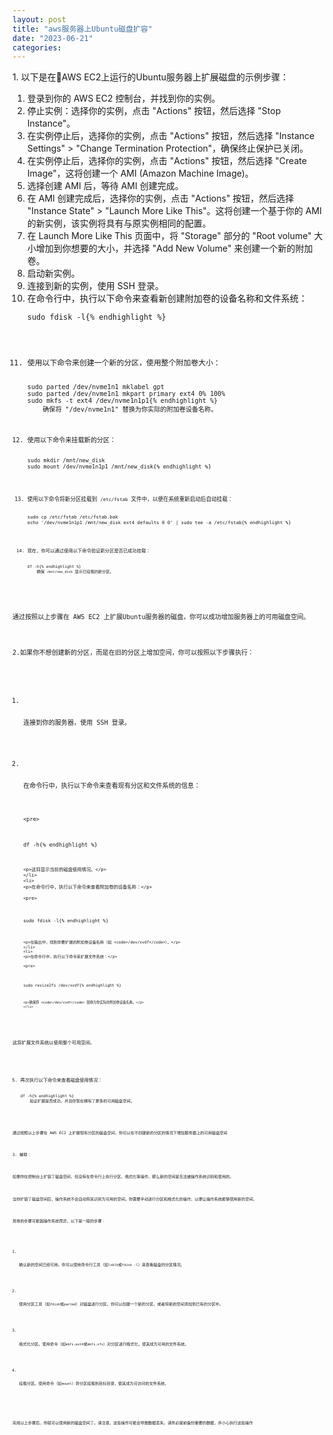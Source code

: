 ```yaml
---
layout: post
title: "aws服务器上Ubuntu磁盘扩容"
date: "2023-06-21"
categories: 
---
```

<p>1. 以下是在AWS EC2上运行的Ubuntu服务器上扩展磁盘的示例步骤：</p>

<ol>
	<li>登录到你的 AWS EC2 控制台，并找到你的实例。</li>
	<li>停止实例：选择你的实例，点击 &quot;Actions&quot; 按钮，然后选择 &quot;Stop Instance&quot;。</li>
	<li>在实例停止后，选择你的实例，点击 &quot;Actions&quot; 按钮，然后选择 &quot;Instance Settings&quot; &gt; &quot;Change Termination Protection&quot;，确保终止保护已关闭。</li>
	<li>在实例停止后，选择你的实例，点击 &quot;Actions&quot; 按钮，然后选择 &quot;Create Image&quot;，这将创建一个 AMI (Amazon Machine Image)。</li>
	<li>选择创建 AMI 后，等待 AMI 创建完成。</li>
	<li>在 AMI 创建完成后，选择你的实例，点击 &quot;Actions&quot; 按钮，然后选择 &quot;Instance State&quot; &gt; &quot;Launch More Like This&quot;。这将创建一个基于你的 AMI 的新实例，该实例将具有与原实例相同的配置。</li>
	<li>在 Launch More Like This 页面中，将 &quot;Storage&quot; 部分的 &quot;Root volume&quot; 大小增加到你想要的大小，并选择 &quot;Add New Volume&quot; 来创建一个新的附加卷。</li>
	<li>启动新实例。</li>
	<li>连接到新的实例，使用 SSH 登录。</li>
	<li>在命令行中，执行以下命令来查看新创建附加卷的设备名称和文件系统：
	<pre>
<code>sudo fdisk -l{% endhighlight %}
	</li>
	<li>使用以下命令来创建一个新的分区，使用整个附加卷大小：
	<pre>
<code>sudo parted /dev/nvme1n1 mklabel gpt
sudo parted /dev/nvme1n1 mkpart primary ext4 0% 100%
sudo mkfs -t ext4 /dev/nvme1n1p1{% endhighlight %}
	确保将 &quot;/dev/nvme1n1&quot; 替换为你实际的附加卷设备名称。</li>
	<li>使用以下命令来挂载新的分区：
	<pre>
<code>sudo mkdir /mnt/new_disk
sudo mount /dev/nvme1n1p1 /mnt/new_disk{% endhighlight %}
	</li>
	<li>使用以下命令将新分区挂载到 <code>/etc/fstab</code> 文件中，以便在系统重新启动后自动挂载：
	<pre>
<code>sudo cp /etc/fstab /etc/fstab.bak
echo &#39;/dev/nvme1n1p1 /mnt/new_disk ext4 defaults 0 0&#39; | sudo tee -a /etc/fstab{% endhighlight %}
	</li>
	<li>现在，你可以通过使用以下命令验证新分区是否已成功挂载：
	<pre>
<code>df -h{% endhighlight %}
	确保 <code>/mnt/new_disk</code> 显示已挂载的新分区。</li>
</ol>

<p>通过按照以上步骤在 AWS EC2 上扩展Ubuntu服务器的磁盘，你可以成功增加服务器上的可用磁盘空间。</p>

<p>2.如果你不想创建新的分区，而是在旧的分区上增加空间，你可以按照以下步骤执行：</p>

<ol>
	<li>
	<p>连接到你的服务器，使用 SSH 登录。</p>
	</li>
	<li>
	<p>在命令行中，执行以下命令来查看现有分区和文件系统的信息：</p>

	<pre>
<code>df -h{% endhighlight %}

	<p>这将显示当前的磁盘使用情况。</p>
	</li>
	<li>
	<p>在命令行中，执行以下命令来查看附加卷的设备名称：</p>

	<pre>
<code>sudo fdisk -l{% endhighlight %}

	<p>在输出中，找到你要扩展的附加卷设备名称（如 <code>/dev/xvdf</code>）。</p>
	</li>
	<li>
	<p>在命令行中，执行以下命令来扩展文件系统：</p>

	<pre>
<code>sudo resize2fs /dev/xvdf{% endhighlight %}

	<p>确保将 <code>/dev/xvdf</code> 替换为你实际的附加卷设备名称。</p>
	</li>
</ol>

<p>这将扩展文件系统以使用整个可用空间。</p>

<ol start="5">
	<li>再次执行以下命令来查看磁盘使用情况：
	<pre>
<code>df -h{% endhighlight %}
	验证扩展是否成功，并且你现在拥有了更多的可用磁盘空间。</li>
</ol>

<p>通过按照以上步骤在 AWS EC2 上扩展现有分区的磁盘空间，你可以在不创建新的分区的情况下增加服务器上的可用磁盘空间</p>

<p>3. 解释：</p>

<p>如果你在控制台上扩容了磁盘空间，但没有在命令行上执行分区、格式化等操作，那么新的空间是无法被操作系统识别和使用的。</p>

<p>当你扩容了磁盘空间后，操作系统不会自动将其识别为可用的空间。你需要手动进行分区和格式化的操作，以便让操作系统能够使用新的空间。</p>

<p>具体的步骤可能因操作系统而异，以下是一般的步骤：</p>

<ol>
	<li>
	<p>确认新的空间已经可用。你可以使用命令行工具（如<code>lsblk</code>或<code>fdisk -l</code>）来查看磁盘的分区情况。</p>
	</li>
	<li>
	<p>使用分区工具（如<code>fdisk</code>或<code>parted</code>）对磁盘进行分区。你可以创建一个新的分区，或者将新的空间添加到已有的分区中。</p>
	</li>
	<li>
	<p>格式化分区。使用命令（如<code>mkfs.ext4</code>或<code>mkfs.xfs</code>）对分区进行格式化，使其成为可用的文件系统。</p>
	</li>
	<li>
	<p>挂载分区。使用命令（如<code>mount</code>）将分区挂载到目标目录，使其成为可访问的文件系统。</p>
	</li>
</ol>

<p>完成以上步骤后，你就可以使用新的磁盘空间了。请注意，这些操作可能会导致数据丢失，请务必提前备份重要的数据，并小心执行这些操作</p>

